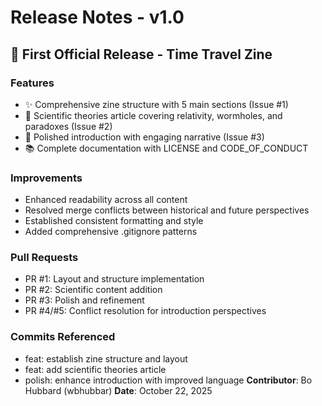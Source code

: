 # Release Notes - v1.0

## 🎉 First Official Release - Time Travel Zine

### Features
- ✨ Comprehensive zine structure with 5 main sections (Issue #1)
- 📝 Scientific theories article covering relativity, wormholes, and paradoxes (Issue #2)
- 🎨 Polished introduction with engaging narrative (Issue #3)
- 📚 Complete documentation with LICENSE and CODE_OF_CONDUCT

### Improvements
- Enhanced readability across all content
- Resolved merge conflicts between historical and future perspectives
- Established consistent formatting and style
- Added comprehensive .gitignore patterns

### Pull Requests
- PR #1: Layout and structure implementation
- PR #2: Scientific content addition
- PR #3: Polish and refinement
- PR #4/#5: Conflict resolution for introduction perspectives

### Commits Referenced
- feat: establish zine structure and layout 
- feat: add scientific theories article 
- polish: enhance introduction with improved language
**Contributor**: Bo Hubbard (wbhubbar)
**Date**: October 22, 2025
